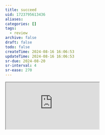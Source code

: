 ```yaml
---
title: succeed
uid: 1723795613436
aliases:
categories: []
tags:
  - review
archive: false
draft: false
todo: false
createTime: 2024-08-16 16:06:53
updateTime: 2024-08-16 16:06:53
sr-due: 2024-08-20
sr-interval: 4
sr-ease: 270
---
```


<iframe
  class="iframe_full"
  src="https://dict.youdao.com/result?word=succeed&lang=en"
>
</iframe>

